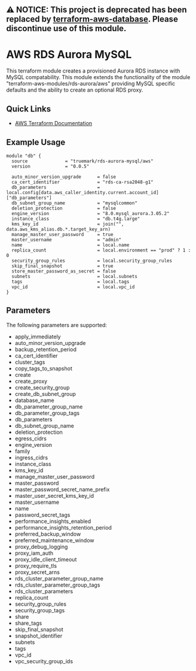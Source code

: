 ## **⚠ NOTICE**: This project is deprecated has been replaced by [terraform-aws-database](https://github.com/truemark/terraform-aws-database). Please discontinue use of this module.

# AWS RDS Aurora MySQL

This terraform module creates a provisioned Aurora RDS instance with MySQL
compatability. This module extends the functionality of the module
"terraform-aws-modules/rds-aurora/aws" providing MySQL specific defaults
and the ability to create an optional RDS proxy.

## Quick Links
 * [AWS Terraform Documentation](https://registry.terraform.io/providers/hashicorp/aws/latest/docs)

## Example Usage
```
module "db" {
  source              = "truemark/rds-aurora-mysql/aws"
  version             = "0.0.5"

  auto_minor_version_upgrade      = false
  ca_cert_identifier              = "rds-ca-rsa2048-g1"
  db_parameters                   = local.config[data.aws_caller_identity.current.account_id]["db_parameters"]
  db_subnet_group_name            = "mysqlcommon"
  deletion_protection             = false
  engine_version                  = "8.0.mysql_aurora.3.05.2"
  instance_class                  = "db.t4g.large"
  kms_key_id                      = join("", data.aws_kms_alias.db.*.target_key_arn)
  manage_master_user_password     = true
  master_username                 = "admin"
  name                            = local.name
  replica_count                   = local.environment == "prod" ? 1 : 0
  security_group_rules            = local.security_group_rules
  skip_final_snapshot             = true
  store_master_password_as_secret = false
  subnets                         = local.subnets
  tags                            = local.tags
  vpc_id                          = local.vpc_id
}
```
## Parameters
The following parameters are supported:

- apply_immediately
- auto_minor_version_upgrade
- backup_retention_period
- ca_cert_identifier
- cluster_tags
- copy_tags_to_snapshot
- create
- create_proxy
- create_security_group
- create_db_subnet_group
- database_name
- db_parameter_group_name
- db_parameter_group_tags
- db_parameters
- db_subnet_group_name
- deletion_protection
- egress_cidrs
- engine_version
- family
- ingress_cidrs
- instance_class
- kms_key_id
- manage_master_user_password
- master_password
- master_password_secret_name_prefix
- master_user_secret_kms_key_id
- master_username
- name
- password_secret_tags
- performance_insights_enabled
- performance_insights_retention_period
- preferred_backup_window
- preferred_maintenance_window
- proxy_debug_logging
- proxy_iam_auth
- proxy_idle_client_timeout
- proxy_require_tls
- proxy_secret_arns
- rds_cluster_parameter_group_name
- rds_cluster_parameter_group_tags
- rds_cluster_parameters
- replica_count
- security_group_rules
- security_group_tags
- share
- share_tags
- skip_final_snapshot
- snapshot_identifier
- subnets
- tags
- vpc_id
- vpc_security_group_ids
